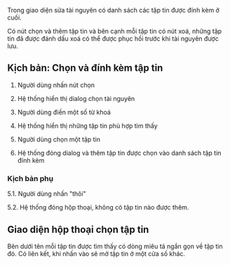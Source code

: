Trong giao diện sửa tài nguyên có danh sách các tập tin được đính kèm ở cuối.

Có nút chọn và thêm tập tin và bên cạnh mỗi tập tin có nút xoá, những tập tin đã được đánh dấu xoá có thể được phục hồi trước khi tài nguyên được lưu.

## Kịch bản: Chọn và đính kèm tập tin ##

1. Người dùng nhấn nút chọn

2. Hệ thống hiển thị dialog chọn tài nguyên

3. Người dùng điền một số từ khoá

4. Hệ thống hiển thị những tập tin phù hợp tìm thấy

5. Người dùng chọn một tập tin

6. Hệ thống đóng dialog và thêm tập tin được chọn vào danh sách tập tin đính kèm

### Kịch bản phụ ###

5.1. Người dùng nhấn "thôi"

5.2. Hệ thống đóng hộp thoại, không có tập tin nào được thêm.

## Giao diện hộp thoại chọn tập tin ##

Bên dưới tên mỗi tập tin được tìm thấy có dòng miêu tả ngắn gọn về tập tin đó. Có liên kết, khi nhấn vào sẽ mở tập tin ở một cửa số khác.